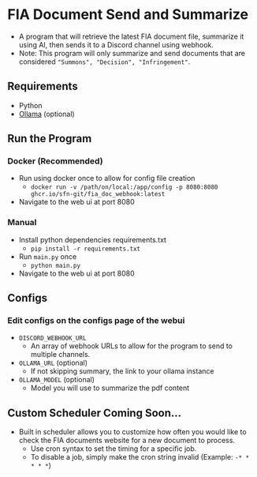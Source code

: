 # FIA Document Send and Summarize

- A program that will retrieve the latest FIA document file, summarize it using AI, then sends it to a Discord channel using webhook.
- Note: This program will only summarize and send documents that are considered `"Summons", "Decision", "Infringement"`.

## Requirements
- Python
- [Ollama](https://github.com/ollama/ollama) (optional)

## Run the Program
### Docker (Recommended)
- Run using docker once to allow for config file creation
    - `docker run -v /path/on/local:/app/config -p 8080:8080 ghcr.io/sfn-git/fia_doc_webhook:latest` 
- Navigate to the web ui at port 8080 
### Manual
- Install python dependencies requirements.txt
    - `pip install -r requirements.txt`
- Run `main.py` once
    - `python main.py`
- Navigate to the web ui at port 8080

## Configs
### Edit configs on the configs page of the webui
- `DISCORD_WEBHOOK_URL`
    - An array of webhook URLs to allow for the program to send to multiple channels.
- `OLLAMA_URL` (optional)
    - If not skipping summary, the link to your ollama instance
- `OLLAMA_MODEL` (optional)
    - Model you will use to summarize the pdf content

## Custom Scheduler Coming Soon...
- Built in scheduler allows you to customize how often you would like to check the FIA documents website for a new document to process. 
    - Use cron syntax to set the timing for a specific job. 
    - To disable a job, simply make the cron string invalid (Example: `-* * * * *`)